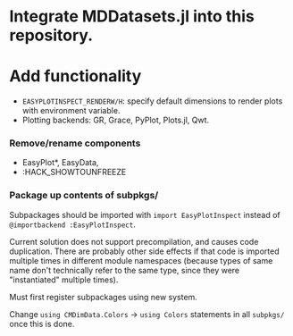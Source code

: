 # Integrate MDDatasets.jl into this repository.

# Add functionality
 - `EASYPLOTINSPECT_RENDERW/H`: specify default dimensions to render plots with environment variable.
 - Plotting backends: GR, Grace, PyPlot, Plots.jl, Qwt.

### Remove/rename components
 - EasyPlot\*, EasyData, 
 - :HACK_SHOWTOUNFREEZE

### Package up contents of subpkgs/
Subpackages should be imported with `import EasyPlotInspect` instead of `@importbackend :EasyPlotInspect`.

Current solution does not support precompilation, and causes code duplication.  There are probably other side effects if that code is imported multiple times in different module namespaces (because types of same name don't technically refer to the same type, since they were "instantiated" multiple times).

Must first register subpackages using new system.

Change `using CMDimData.Colors` -> `using Colors` statements in all `subpkgs/` once this is done.

